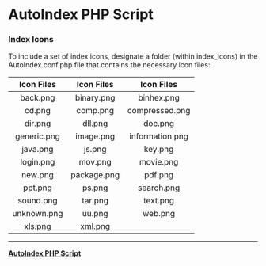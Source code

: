 # AutoIndex PHP Script

### Index Icons

To include a set of index icons, designate a folder (within index_icons) in the AutoIndex.conf.php file that contains the necessary icon files:

| Icon Files      | Icon Files      | Icon Files      |
| :-------------: | :-------------: | :-------------: |
| back.png        | binary.png      | binhex.png      |
| cd.png          | comp.png        | compressed.png  |
| dir.png         | dll.png         | doc.png         |
| generic.png     | image.png       | information.png |
| java.png        | js.png          | key.png         |
| login.png       | mov.png         | movie.png       |
| new.png         | package.png     | pdf.png         |
| ppt.png         | ps.png          | search.png      |
| sound.png       | tar.png         | text.png        |
| unknown.png     | uu.png          | web.png         |
| xls.png         | xml.png         |                 |


---

**[AutoIndex PHP Script](https://github.com/hostflux/AutoIndex)**
